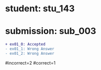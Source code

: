 # student: stu_143
# submission: sub_003

```diff
+ ex01_0: Accepted
- ex01_1: Wrong Answer
- ex01_2: Wrong Answer
```
#incorrect=2
#correct=1
